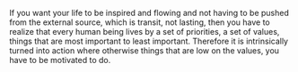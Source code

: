  If you want your life to be inspired and flowing and not having to be pushed from the external source, which is transit, not lasting, then you have to realize that every human being lives by a set of priorities, a set of values, things that are most important to least important. Therefore it is intrinsically turned into action where otherwise things that are low on the values, you have to be motivated to do.